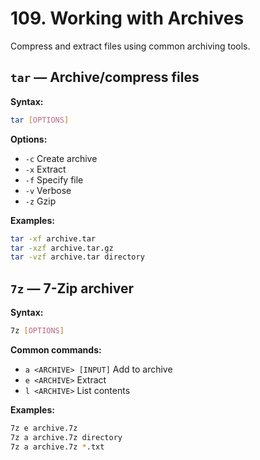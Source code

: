 # 109. Working with Archives

Compress and extract files using common archiving tools.

## `tar` — Archive/compress files

**Syntax:**

```bash
tar [OPTIONS]
```

**Options:**

- `-c` Create archive
- `-x` Extract
- `-f` Specify file
- `-v` Verbose
- `-z` Gzip

**Examples:**

```bash
tar -xf archive.tar
tar -xzf archive.tar.gz
tar -vzf archive.tar directory
```

## `7z` — 7-Zip archiver

**Syntax:**

```bash
7z [OPTIONS]
```

**Common commands:**

- `a <ARCHIVE> [INPUT]` Add to archive
- `e <ARCHIVE>` Extract
- `l <ARCHIVE>` List contents

**Examples:**

```bash
7z e archive.7z
7z a archive.7z directory
7z a archive.7z *.txt
```
